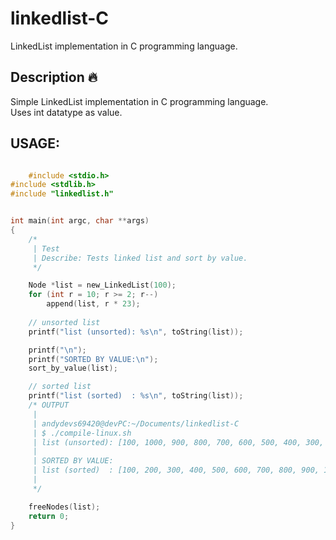 # linkedlist-C
LinkedList implementation in C programming language.

## Description :fire:
Simple LinkedList implementation in C programming language. <br>
Uses int datatype as value.

## USAGE:
```c

    #include <stdio.h>
#include <stdlib.h>
#include "linkedlist.h"


int main(int argc, char **args)
{
    /*
     | Test
     | Describe: Tests linked list and sort by value.
     */

    Node *list = new_LinkedList(100);
    for (int r = 10; r >= 2; r--)
        append(list, r * 23);
    
    // unsorted list
    printf("list (unsorted): %s\n", toString(list));

    printf("\n");
    printf("SORTED BY VALUE:\n");
    sort_by_value(list);

    // sorted list
    printf("list (sorted)  : %s\n", toString(list));
    /* OUTPUT
     |
     | andydevs69420@devPC:~/Documents/linkedlist-C
     | $ ./compile-linux.sh 
     | list (unsorted): [100, 1000, 900, 800, 700, 600, 500, 400, 300, 200]
     |
     | SORTED BY VALUE:
     | list (sorted)  : [100, 200, 300, 400, 500, 600, 700, 800, 900, 1000]
     |
     */

    freeNodes(list);
    return 0;
}

```